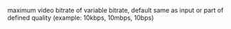maximum video bitrate of variable bitrate, default same as input or part of defined quality (example: 10kbps, 10mbps, 10bps)